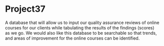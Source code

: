 # Project37

A database that will allow us to input our quality assurance reviews of online courses for our clients while tabulating the results of the findings (scores) as we go. We would also like this database to be searchable so that trends, and areas of improvement for the online courses can be identified.
